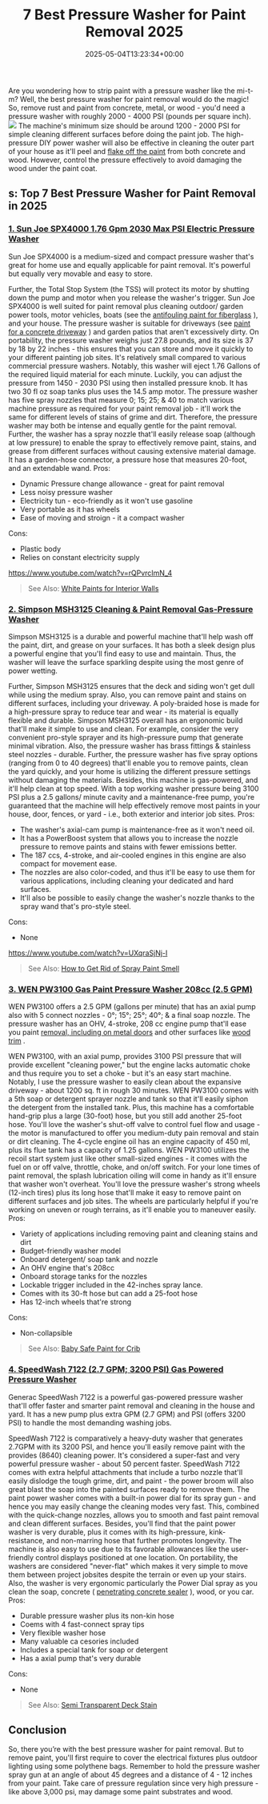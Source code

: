 ﻿---
layout: post
title: 7 Best Pressure Washer for Paint Removal 2025
date: '2025-05-04T13:23:34+00:00'
categories:
- Pressure Washers
tags: []
slug: /best-pressure-washer-for-paint-removal/
lastmod: 2025-05-07T12:21:25+03:00
---

Are you wondering how to strip paint with a pressure washer like the mi-t-m? Well, the best pressure washer for paint removal would do the magic! So, remove rust and paint from concrete, metal, or wood - you'd need a pressure washer with roughly 2000 - 4000 PSI (pounds per square inch).
![](/assets/img/12/Pest-Control.jpg)
The machine's minimum size should be around 1200 - 2000 PSI for simple cleaning different surfaces before doing the paint job.
The high-pressure DIY power washer will also be effective in cleaning the outer part of your house as it'll peel and
[flake off the paint](http://www2.ca.uky.edu/hes/fcs/factshts/HF-LRA.051.PDF)
from both concrete and wood. However, control the pressure effectively to avoid damaging the wood under the paint coat.
## s: Top 7 Best Pressure Washer for Paint Removal in 2025
### [1. Sun Joe SPX4000 1.76 Gpm 2030 Max PSI Electric Pressure Washer](https://www.amazon.com/dp/B01NBVBT3I/?tag=p-policy-20)
Sun Joe SPX4000 is a medium-sized and compact pressure washer that's great for home use and equally applicable for paint removal. It's powerful but equally very movable and easy to store.

Further, the Total Stop System (the TSS) will protect its motor by shutting down the pump and motor when you release the washer's trigger.
Sun Joe SPX4000 is well suited for paint removal plus cleaning outdoor/ garden power tools, motor vehicles, boats (see the
[antifouling paint for fiberglass](https://pestpolicy.com/best-antifouling-paint-for-fiberglass/)
), and your house. The pressure washer is suitable for driveways (see
[paint for a concrete driveway](https://pestpolicy.com/best-paint-for-a-concrete-driveway/)
) and garden patios that aren't excessively dirty.
On portability, the pressure washer weighs just 27.8 pounds, and its size is 37 by 18 by 22 inches - this ensures that you can store and move it quickly to your different painting job sites. It's relatively small compared to various commercial pressure washers.
Notably, this washer will eject 1.76 Gallons of the required liquid material for each minute. Luckily, you can adjust the pressure from 1450 - 2030 PSI using then installed pressure knob. It has two 30 fl oz soap tanks plus uses the 14.5 amp motor.
The pressure washer has five spray nozzles that measure 0; 15; 25; & 40 to match various machine pressure as required for your paint removal job - it'll work the same for different levels of stains of grime and dirt. Therefore, the pressure washer may both be intense and equally gentle for the paint removal.
Further, the washer has a spray nozzle that'll easily release soap (although at low pressure) to enable the spray to effectively remove paint, stains, and grease from different surfaces without causing extensive material damage. It has a garden-hose connector, a pressure hose that measures 20-foot, and an extendable wand.
Pros:
- Dynamic Pressure change allowance - great for paint removal
- Less noisy pressure washer
- Electricity tun - eco-friendly as it won't use gasoline
- Very portable as it has wheels
- Ease of moving and stroign - it a compact washer

Cons:
- Plastic body
- Relies on constant electricity supply

https://www.youtube.com/watch?v=rQPvrcImN_4
> See Also:
> [White Paints for Interior Walls](https://pestpolicy.com/best-white-paints-for-interior-walls/)
### [2. Simpson MSH3125 Cleaning & Paint Removal Gas-Pressure Washer](https://www.amazon.com/dp/B004MXKUCY/?tag=p-policy-20)
Simpson MSH3125 is a durable and powerful machine that'll help wash off the paint, dirt, and grease on your surfaces. It has both a sleek design plus a powerful engine that you'll find easy to use and maintain. Thus, the washer will leave the surface sparkling despite using the most genre of power wetting.

Further, Simpson MSH3125 ensures that the deck and siding won't get dull while using the medium spray. Also, you can remove paint and stains on different surfaces, including your driveway. A poly-braided hose is made for a high-pressure spray to reduce tear and wear - its material is equally flexible and durable.
Simpson MSH3125 overall has an ergonomic build that'll make it simple to use and clean. For example, consider the very convenient pro-style sprayer and its high-pressure pump that generate minimal vibration. Also, the pressure washer has brass fittings & stainless steel nozzles - durable.
Further, the pressure washer has five spray options (ranging from 0 to 40 degrees) that'll enable you to remove paints, clean the yard quickly, and your home is utilizing the different pressure settings without damaging the materials. Besides, this machine is gas-powered, and it'll help clean at top speed.
With a top working washer pressure being 3100 PSI plus a 2.5 gallons/ minute cavity and a maintenance-free pump, you're guaranteed that the machine will help effectively remove most paints in your house, door, fences, or yard - i.e., both exterior and interior job sites.
Pros:
- The washer's axial-cam pump is maintenance-free as it won't need oil.
- It has a PowerBoost system that allows you to increase the nozzle pressure to remove paints and stains with fewer emissions better.
- The 187 ccs, 4-stroke, and air-cooled engines in this engine are also compact for movement ease.
- The nozzles are also color-coded, and thus it'll be easy to use them for various applications, including cleaning your dedicated and hard surfaces.
- It'll also be possible to easily change the washer's nozzle thanks to the spray wand that's pro-style steel.

Cons:
- None

https://www.youtube.com/watch?v=UXqraSjNj-I
> See Also:
> [How to Get Rid of Spray Paint Smell](https://pestpolicy.com/how-to-get-rid-of-spray-paint-smell/)
### [3. WEN PW3100 Gas Paint Pressure Washer 208cc (2.5 GPM)](https://www.amazon.com/dp/B07Q1SWT94/?tag=p-policy-20)
WEN PW3100 offers a 2.5 GPM (gallons per minute) that has an axial pump also with 5 connect nozzles - 0°; 15°; 25°; 40°; & a final soap nozzle. The pressure washer has an OHV, 4-stroke, 208 cc engine pump that'll ease you paint
[removal, including on metal doors](https://pestpolicy.com/how-to-remove-paint-from-metal-door/)
and other surfaces like
[wood trim](https://pestpolicy.com/how-to-remove-paint-from-wood-trim/)
.

WEN PW3100, with an axial pump, provides 3100 PSI pressure that will provide excellent "cleaning power," but the engine lacks automatic choke and thus require you to set a choke - but it's an easy start machine. Notably, I use the pressure washer to easily clean about the expansive driveway - about 1200 sq. ft in rough 30 minutes.
WEN PW3100 comes with a 5th soap or detergent sprayer nozzle and tank so that it'll easily siphon the detergent from the installed tank. Plus, this machine has a comfortable hand-grip plus a large (30-foot) hose, but you still add another 25-foot hose.
You'll love the washer's shut-off valve to control fuel flow and usage - the motor is manufactured to offer you medium-duty pain removal and stain or dirt cleaning. The 4-cycle engine oil has an engine capacity of 450 ml, plus its flue tank has a capacity of 1.25 gallons.
WEN PW3100 utilizes the recoil start system just like other small-sized engines - it comes with the fuel on or off valve, throttle, choke, and on/off switch. For your lone times of paint removal, the splash lubrication oiling will come in handy as it'll ensure that washer won't overheat.
You'll love the pressure washer's strong wheels (12-inch tires) plus its long hose that'll make it easy to remove paint on different surfaces and job sites. The wheels are particularly helpful if you're working on uneven or rough terrains, as it'll enable you to maneuver easily.
Pros:
- Variety of applications including removing paint and cleaning stains and dirt
- Budget-friendly washer model
- Onboard detergent/ soap tank and nozzle
- An OHV engine that's 208cc
- Onboard storage tanks for the nozzles
- Lockable trigger included in the 42-inches spray lance.
- Comes with its 30-ft hose but can add a 25-foot hose
- Has 12-inch wheels that're strong

Cons:
- Non-collapsible

> See Also:
> [Baby Safe Paint for Crib](https://pestpolicy.com/best-baby-safe-paint-for-crib/)
### [4. SpeedWash 7122 (2.7 GPM; 3200 PSI) Gas Powered Pressure Washer](https://www.amazon.com/dp/B06XHJHGZN/?tag=p-policy-20)
Generac
SpeedWash 7122 is a powerful gas-powered pressure washer that'll offer faster and smarter paint removal and cleaning in the house and yard. It has a new pump plus extra GPM (2.7 GPM) and PSI (offers 3200 PSI) to handle the most demanding washing jobs.

SpeedWash 7122 is comparatively a heavy-duty washer that generates 2.7GPM with its 3200 PSI, and hence you'll easily remove paint with the provides (8640) cleaning power. It's considered a super-fast and very powerful pressure washer - about 50 percent faster.
SpeedWash 7122 comes with extra helpful attachments that include a turbo nozzle that'll easily dislodge the tough grime, dirt, and paint - the power broom will also great blast the soap into the painted surfaces ready to remove them.
The paint power washer comes with a built-in power dial for its spray gun - and hence you may easily change the cleaning modes very fast. This, combined with the quick-change nozzles, allows you to smooth and fast paint removal and clean different surfaces.
Besides, you'll find that the paint power washer is very durable, plus it comes with its high-pressure, kink-resistance, and non-marring hose that further promotes longevity. The machine is also easy to use due to its favorable allowances like the user-friendly control displays positioned at one location.
On portability, the washers are considered "never-flat" which makes it very simple to move them between project jobsites despite the terrain or even up your stairs. Also, the washer is very ergonomic particularly the Power Dial spray as you clean the soap, concrete (
[penetrating concrete sealer](https://pestpolicy.com/best-penetrating-concrete-sealer/)
), wood, or you car.
Pros:
- Durable pressure washer plus its non-kin hose
- Coems with 4 fast-connect spray tips
- Very flexible washer hose
- Many valuable ca cesories included
- Includes a special tank for soap or detergent
- Has a axial pump that's very durable

Cons:
- None

> See Also:
> [Semi Transparent Deck Stain](https://pestpolicy.com/best-semi-transparent-deck-stain/)
## Conclusion
So, there you’re with the best pressure washer for paint removal. But to remove paint, you'll first require to cover the electrical fixtures plus outdoor lighting using some polythene bags.
Remember to hold the pressure washer spray gun at an angle of about 45 degrees and a distance of 4 - 12 inches from your paint. Take care of pressure regulation since very high pressure - like above 3,000 psi, may damage some paint substrates and wood.